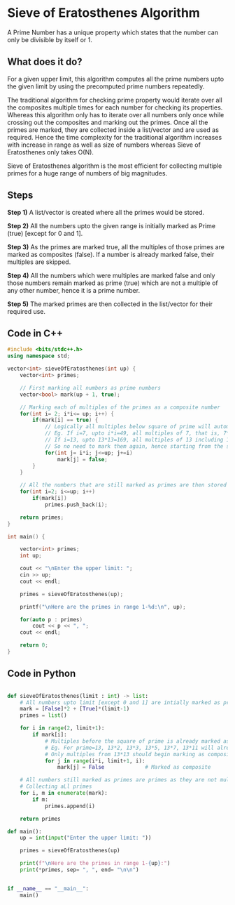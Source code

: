 # Sieve of Eratosthenes Algorithm

A Prime Number has a unique property which states that the number can only be divisible by itself or 1.

## What does it do?
For a given upper limit, this algorithm computes all the prime numbers upto the given limit by using the precomputed prime numbers repeatedly.

The traditional algorithm for checking prime property would iterate over all the composites multiple times for each number for checking its properties.
Whereas this algorithm only has to iterate over all numbers only once while crossing out the composites and marking out the primes.
Once all the primes are marked, they are collected inside a list/vector and are used as required.
Hence the time complexity for the traditional algorithm increases with increase in range as well as size of numbers whereas Sieve of Eratosthenes only takes O(N).

Sieve of Eratosthenes algorithm is the most efficient for collecting multiple primes for a huge range of numbers of big magnitudes.


## Steps
**Step 1)** A list/vector is created where all the primes would be stored.

**Step 2)** All the numbers upto the given range is initially marked as Prime (true) [except for 0 and 1].

**Step 3)** As the primes are marked true, all the multiples of those primes are marked as composites (false). If a number is already marked false, their multiples are skipped.

**Step 4)** All the numbers which were multiples are marked false and only those numbers remain marked as prime (true) which are not a multiple of any other number, hence it is a prime number.

**Step 5)** The marked primes are then collected in the list/vector for their required use.


## Code in C++
```cpp
#include <bits/stdc++.h>
using namespace std;

vector<int> sieveOfEratosthenes(int up) {
    vector<int> primes;

    // First marking all numbers as prime numbers
    vector<bool> mark(up + 1, true);

    // Marking each of multiples of the primes as a composite number
    for(int i= 2; i*i<= up; i++) {
        if(mark[i] == true) {
            // Logically all multiples below square of prime will automatically be marked as multiples of smaller primes,
            // Eg. If i=7, upto i*i=49, all multiples of 7, that is, 7*2, 7*3... are already marked by 2, 3 and so on.
            // If i=13, upto 13*13=169, all multiples of 13 including 13*11, 13*7, 13*2, etc are all marked as the multiples of smaller primes.
            // So no need to mark them again, hence starting from the square of the prime...
            for(int j= i*i; j<=up; j+=i)
                mark[j] = false;
        }
    }

    // All the numbers that are still marked as primes are then stored inside the primes vector while omiting 0 and 1
    for(int i=2; i<=up; i++)
        if(mark[i])
            primes.push_back(i);

    return primes;
}

int main() {

    vector<int> primes;
    int up;

    cout << "\nEnter the upper limit: ";
    cin >> up;
    cout << endl;

    primes = sieveOfEratosthenes(up);

    printf("\nHere are the primes in range 1-%d:\n", up);

    for(auto p : primes)
        cout << p << ", ";
    cout << endl;

    return 0;
}
```

## Code in Python
```python

def sieveOfEratosthenes(limit : int) -> list:
    # All numbers upto limit [except 0 and 1] are intially marked as primes
    mark = [False]*2 + [True]*(limit-1)
    primes = list()

    for i in range(2, limit+1):
        if mark[i]:
            # Multiples before the square of prime is already marked as multiples of smaller primes
            # Eg. For prime=13, 13*2, 13*3, 13*5, 13*7, 13*11 will already be marked as multiples of 2, 3, 5, 7, 11 respectively
            # Only multiples from 13*13 should begin marking as composites
            for j in range(i*i, limit+1, i):
                mark[j] = False             # Marked as composite

    # All numbers still marked as primes are primes as they are not multiples of any other primes numbers
    # Collecting aLl primes
    for i, m in enumerate(mark):
        if m:
            primes.append(i)

    return primes

def main():
    up = int(input("Enter the upper limit: "))

    primes = sieveOfEratosthenes(up)

    print(f"\nHere are the primes in range 1-{up}:")
    print(*primes, sep= ", ", end= "\n\n")


if __name__ == "__main__":
    main()

```